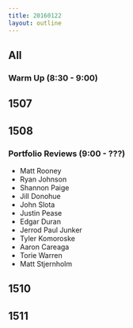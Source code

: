 ```yaml
---
title: 20160122
layout: outline
---
```


## All

### Warm Up (8:30 - 9:00)

## 1507

## 1508

### Portfolio Reviews (9:00 - ???)

* Matt Rooney
* Ryan Johnson
* Shannon Paige
* Jill Donohue
* John Slota
* Justin Pease
* Edgar Duran
* Jerrod Paul Junker
* Tyler Komoroske
* Aaron Careaga
* Torie Warren
* Matt Stjernholm

## 1510

## 1511
